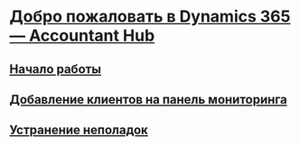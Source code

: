 # [Добро пожаловать в Dynamics 365 — Accountant Hub](index.md)
## [Начало работы](get-started.md)
## [Добавление клиентов на панель мониторинга](add-client.md)
## [Устранение неполадок](troubleshooting.md)
